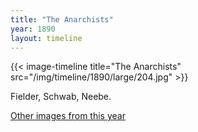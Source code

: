 ```yaml
---
title: "The Anarchists"
year: 1890
layout: timeline
---
```


{{< image-timeline title="The Anarchists" src="/img/timeline/1890/large/204.jpg" >}}
 

Fielder, Schwab, Neebe.  

[Other images from this year](/historical/timeline/1890)